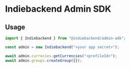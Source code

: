 # Indiebackend Admin SDK

## Usage

```javascript
import { Indiebackend } from "@indiebackend/admin-adk";

const admin = new Indiebackend("<your app secret>");

await admin.currecies.getCurrencies("<profileId>");
await admin.groups.createGroup({});
```
